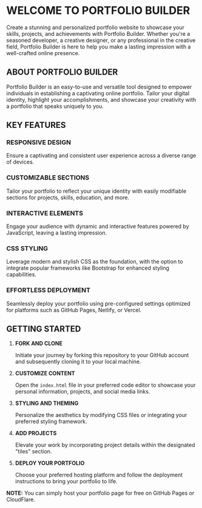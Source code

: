 # WELCOME TO PORTFOLIO BUILDER

Create a stunning and personalized portfolio website to showcase your skills, projects, and achievements with Portfolio Builder. Whether you're a seasoned developer, a creative designer, or any professional in the creative field, Portfolio Builder is here to help you make a lasting impression with a well-crafted online presence.

## ABOUT PORTFOLIO BUILDER

Portfolio Builder is an easy-to-use and versatile tool designed to empower individuals in establishing a captivating online portfolio. Tailor your digital identity, highlight your accomplishments, and showcase your creativity with a portfolio that speaks uniquely to you.

## KEY FEATURES

### RESPONSIVE DESIGN

Ensure a captivating and consistent user experience across a diverse range of devices.

### CUSTOMIZABLE SECTIONS

Tailor your portfolio to reflect your unique identity with easily modifiable sections for projects, skills, education, and more.

### INTERACTIVE ELEMENTS

Engage your audience with dynamic and interactive features powered by JavaScript, leaving a lasting impression.

### CSS STYLING

Leverage modern and stylish CSS as the foundation, with the option to integrate popular frameworks like Bootstrap for enhanced styling capabilities.

### EFFORTLESS DEPLOYMENT

Seamlessly deploy your portfolio using pre-configured settings optimized for platforms such as GitHub Pages, Netlify, or Vercel.

## GETTING STARTED

1. **FORK AND CLONE**

   Initiate your journey by forking this repository to your GitHub account and subsequently cloning it to your local machine.

2. **CUSTOMIZE CONTENT**

   Open the `index.html` file in your preferred code editor to showcase your personal information, projects, and social media links.

3. **STYLING AND THEMING**

   Personalize the aesthetics by modifying CSS files or integrating your preferred styling framework.

4. **ADD PROJECTS**

   Elevate your work by incorporating project details within the designated "tiles" section.

5. **DEPLOY YOUR PORTFOLIO**

   Choose your preferred hosting platform and follow the deployment instructions to bring your portfolio to life.

**NOTE:** You can simply host your portfolio page for free on GitHub Pages or CloudFlare.
